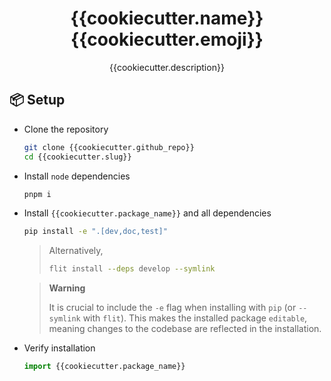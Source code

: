 <h1 align="center" style="border-bottom: none">
{{cookiecutter.name}} {{cookiecutter.emoji}}
</h1>
<p align="center">{{cookiecutter.description}}</p>

## 📦 Setup

- Clone the repository

  ```bash
  git clone {{cookiecutter.github_repo}}
  cd {{cookiecutter.slug}}
  ```

- Install `node` dependencies

  ```bash
  pnpm i
  ```

- Install `{{cookiecutter.package_name}}` and all dependencies

  ```bash
  pip install -e ".[dev,doc,test]"
  ```

  > Alternatively,
  >
  > ```bash
  > flit install --deps develop --symlink
  > ```

  > **Warning**
  >
  > It is crucial to include the `-e` flag when installing with `pip` (or `--symlink` with `flit`).
  > This makes the installed package `editable`, meaning changes to the codebase are reflected in the installation.

- Verify installation

  ```python
  import {{cookiecutter.package_name}}
  ```
